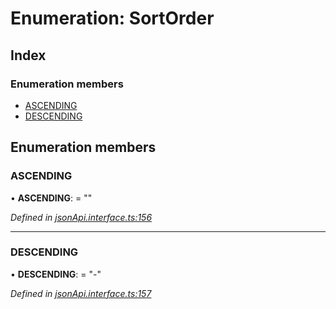 # Enumeration: SortOrder

## Index

### Enumeration members

* [ASCENDING](sortorder.md#ascending)
* [DESCENDING](sortorder.md#descending)

## Enumeration members

###  ASCENDING

• **ASCENDING**: = ""

*Defined in [jsonApi.interface.ts:156](https://github.com/headline-1/coolio/blob/0131267/packages/json-api/src/jsonApi.interface.ts#L156)*

___

###  DESCENDING

• **DESCENDING**: = "-"

*Defined in [jsonApi.interface.ts:157](https://github.com/headline-1/coolio/blob/0131267/packages/json-api/src/jsonApi.interface.ts#L157)*
